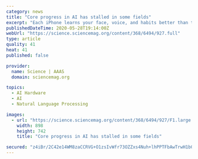 ```yaml
---
category: news
title: "Core progress in AI has stalled in some fields"
excerpt: "Each iPhone learns your face, voice, and habits better than the last, and the threats AI poses to privacy and jobs continue to grow. The surge reflects faster chips, more data, and better algorithms."
publishedDateTime: 2020-05-28T19:14:00Z
webUrl: "https://science.sciencemag.org/content/368/6494/927.full"
type: article
quality: 41
heat: 41
published: false

provider:
  name: Science | AAAS
  domain: sciencemag.org

topics:
  - AI Hardware
  - AI
  - Natural Language Processing

images:
  - url: "https://science.sciencemag.org/content/368/6494/927/F1.large.jpg"
    width: 898
    height: 742
    title: "Core progress in AI has stalled in some fields"

secured: "z4iBr/2C42e14WM8zaCCRVG+O1zsIvWfr73OZZxs4Nuh+lhPPTFbAwTrwH1b0nyKz+ZIz6mYmirzq1vmsd6aoV1CrEo1aiIPS+75up/7D5SjHZjbp6VPR4RIXN+Cgggj2oQ1+kDLbcP5nOB5Dr239ycgqUA1ZgNgMJjI2jTP9rF91yczTBoNdtTh7v2Dxq5CE5UYz/je5aMtlqBYi6Q2kSaZcbukr/P/RwJFSFZtBvlczHYuTTH1sAviLwtWD9pKuyjZpzyC8y8rE6moBRquaAe3TI00DudRI/kFQXo+REZIDAizb0U15Xs/8/rc6MaLRSXFN9qO7/9KBE9mEtmeOLpW11Q5A+MJQiEtN5B4j17sayaEXv+pOVIzBo0PFXXp/quH/O5WrT2e4HXyIZU2CFXHP0/Vj3kYSGoipSBC10U38Q6tqooqJN9q90KSRCCD7Ou4hzuHtr5K8KHc5L/2mrikQs7cKRCjx3KqN8Jd27c=;eiYxa7abR5/+3VZx3tvoMA=="
---
```


